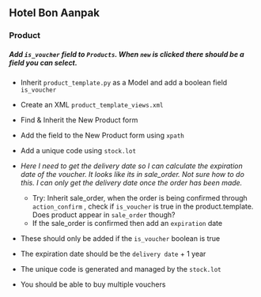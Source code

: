 ## Hotel Bon Aanpak

### Product

##### Add `is_voucher` field to `Products`. When `new` is clicked there should be a field you can select.

- Inherit `product_template.py` as a Model and add a boolean field `is_voucher`

- Create an XML `product_template_views.xml` 
- Find & Inherit the New Product form
- Add the field to the New Product form using `xpath`
- Add a unique code using `stock.lot`

- _Here I need to get the delivery date so I can calculate the expiration date of the voucher. It looks like its in sale_order. Not sure how to do this. I can only get the delivery date once the order has been made._
  -  Try: Inherit sale_order, when the order is being confirmed through `action_confirm` , check if `is_voucher` is true in the product.template. Does product appear in `sale_order` though?
  - If the sale_order is confirmed then add an `expiration` date


- These should only be added if the `is_voucher` boolean is true


- The expiration date should be the `delivery date` + 1 year


- The unique code is generated and managed by the `stock.lot`


- You should be able to buy multiple vouchers

